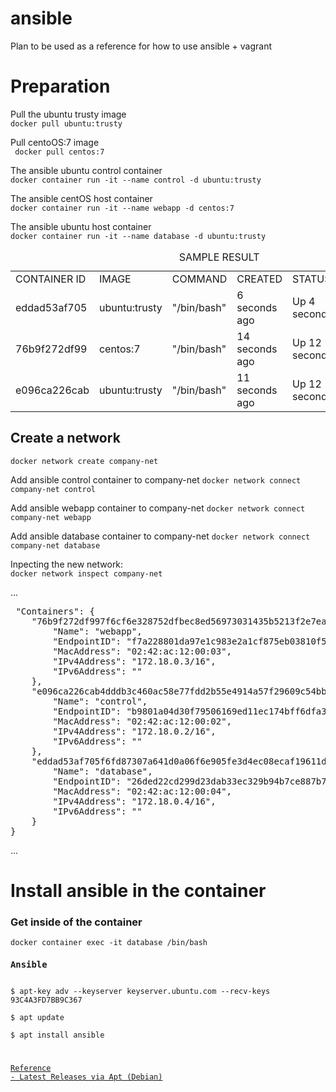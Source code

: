 # ansible

Plan to be used as a reference for how to use ansible + vagrant

<h1>Preparation</h1>
<p>
    Pull the ubuntu trusty image <br>
    <code>docker pull ubuntu:trusty</code>
</p>

<p>
    Pull centoOS:7 image <br>
    <code> docker pull centos:7 </code>
</p>

<p> 
    The ansible ubuntu control container <br>
    <code>docker container run -it --name control -d ubuntu:trusty</code>
</p>

<p>
    The ansible centOS host container <br>
    <code>docker container run -it --name webapp -d centos:7</code>
</p>

<p> 
    The ansible ubuntu host container <br>
    <code>docker container run -it --name database -d ubuntu:trusty</code>
</p>

<table>
<caption>SAMPLE RESULT</caption>
    <tr>
        <td>CONTAINER ID</td>
        <td>IMAGE</td>
        <td>COMMAND</td>
        <td>CREATED</td>
        <td>STATUS</td>
        <td>PORT</td>
        <td>NAME</td>
    </tr>
    <tr>
        <td>eddad53af705</td>
        <td>ubuntu:trusty</td>
        <td>"/bin/bash"</td>
        <td>6 seconds ago</td>
        <td>Up 4 seconds</td>
        <td></td>
        <td>database</td>
    </tr>
    <tr>
        <td>76b9f272df99</td>
        <td>centos:7</td>
        <td>"/bin/bash"</td>
        <td>14 seconds ago</td>
        <td>Up 12 seconds</td>
        <td></td>
        <td>webapp</td>
    </tr>
    <tr>
        <td>e096ca226cab</td>
        <td>ubuntu:trusty</td>
        <td>"/bin/bash"</td>
        <td>11 seconds ago</td>
        <td>Up 12 seconds</td>
        <td></td>
        <td>control</td>
    </tr>
<table>

<h2>Create a network</h2>
<p>
    <code>docker network create company-net</code>
</p>

<p>
    Add ansible control container to company-net
    <code>docker network connect company-net control</code>
</p>
<p>
    Add ansible webapp container to company-net
    <code>docker network connect company-net webapp</code>
</p>
<p>
    Add ansible database container to company-net
    <code>docker network connect company-net database</code>
</p>

<p>
    Inpecting the new network: <br>
    <code>docker network inspect company-net</code>
</p>
<p>
...
<pre>
 "Containers": {
    "76b9f272df997f6cf6e328752dfbec8ed56973031435b5213f2e7eaeb796a8ab": {
        "Name": "webapp",
        "EndpointID": "f7a228801da97e1c983e2a1cf875eb03810f53cc1f945462a6dbc5121193390a",
        "MacAddress": "02:42:ac:12:00:03",
        "IPv4Address": "172.18.0.3/16",
        "IPv6Address": ""
    },
    "e096ca226cab4dddb3c460ac58e77fdd2b55e4914a57f29609c54bba6bb769fa": {
        "Name": "control",
        "EndpointID": "b9801a04d30f79506169ed11ec174bff6dfa39cac41752c8567693bf5ef6be2e",
        "MacAddress": "02:42:ac:12:00:02",
        "IPv4Address": "172.18.0.2/16",
        "IPv6Address": ""
    },
    "eddad53af705f6fd87307a641d0a06f6e905fe3d4ec08ecaf19611d2118ef08d": {
        "Name": "database",
        "EndpointID": "26ded22cd299d23dab33ec329b94b7ce887b7dcb748c89b8fd389e8359826958",
        "MacAddress": "02:42:ac:12:00:04",
        "IPv4Address": "172.18.0.4/16",
        "IPv6Address": ""
    }
}
</pre>
...

</p>

<h1>Install ansible in the container</h1>
<h3>Get inside of the container</h3>
<code>docker container exec -it database /bin/bash
<h3>Ansible</h3>
$ apt-key adv --keyserver keyserver.ubuntu.com --recv-keys 93C4A3FD7BB9C367 <br>
$ apt update <br>
$ apt install ansible <br>

<a href="https://docs.ansible.com/ansible/latest/installation_guide/intro_installation.html">Reference - Latest Releases via Apt (Debian)</a>

